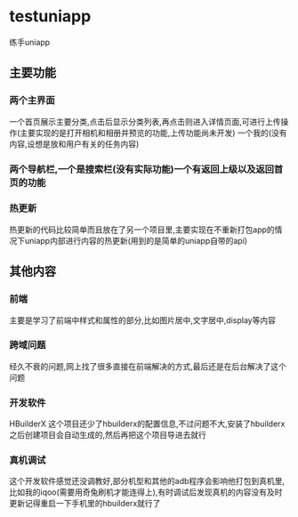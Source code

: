 # testuniapp
练手uniapp
## 主要功能
### 两个主界面
  一个首页展示主要分类,点击后显示分类列表,再点击则进入详情页面,可进行上传操作(主要实现的是打开相机和相册并预览的功能,上传功能尚未开发)
  一个我的(没有内容,设想是放和用户有关的任务内容)
### 两个导航栏,一个是搜索栏(没有实际功能)一个有返回上级以及返回首页的功能
### 热更新
  热更新的代码比较简单而且放在了另一个项目里,主要实现在不重新打包app的情况下uniapp内部进行内容的热更新(用到的是简单的uniapp自带的api)
## 其他内容
### 前端
  主要是学习了前端中样式和属性的部分,比如图片居中,文字居中,display等内容
### 跨域问题
  经久不衰的问题,网上找了很多直接在前端解决的方式,最后还是在后台解决了这个问题
### 开发软件
  HBuilderX 这个项目还少了hbuilderx的配置信息,不过问题不大,安装了hbuilderx之后创建项目会自动生成的,然后再把这个项目导进去就行
### 真机调试 
  这个开发软件感觉还没调教好,部分机型和其他的adb程序会影响他打包到真机里,比如我的iqoo(需要用奇兔刷机才能连得上),有时调试后发现真机的内容没有及时更新记得重启一下手机里的hbuilderx就行了

